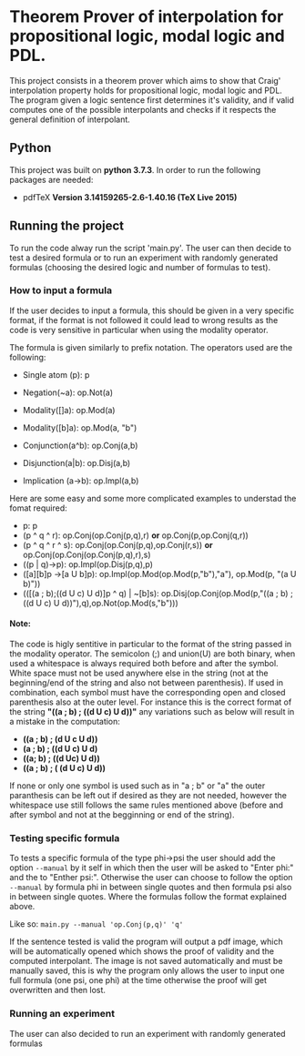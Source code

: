 # Theorem Prover of interpolation for propositional logic, modal logic and PDL.

This project consists in a theorem prover which aims to show that Craig' interpolation property holds for propositional logic, modal logic and PDL. The program given a logic sentence first determines it's validity, and if valid computes one of the possible interpolants and checks if it respects the general definition of interpolant.


## Python

This project was built on **python 3.7.3**. In order to run the following packages are needed:

* pdfTeX **Version 3.14159265-2.6-1.40.16 (TeX Live 2015)**

## Running the project

To run the code alway run the script 'main.py'. The user can then decide to test a desired formula or to run an experiment with randomly generated formulas (choosing the desired logic and number of formulas to test).



### How to input a formula

If the user decides to input a formula, this should be given in a very specific format, if the format is not followed it could lead to wrong results as the code is very sensitive in particular when using the modality operator.

The formula is given similarly to prefix notation. The operators used are the following:


* Single atom (p): p
* Negation(~a): op.Not(a)
* Modality([]a): op.Mod(a)
* Modality([b]a): op.Mod(a, "b")

* Conjunction(a^b): op.Conj(a,b)
* Disjunction(a|b): op.Disj(a,b)
* Implication (a->b): op.Impl(a,b)

Here are some easy and some more complicated examples to understad the fomat required:

* p: p
* (p ^ q ^ r): op.Conj(op.Conj(p,q),r) **or** op.Conj(p,op.Conj(q,r))
* (p ^ q ^ r ^ s): op.Conj(op.Conj(p,q),op.Conj(r,s)) **or** op.Conj(op.Conj(op.Conj(p,q),r),s)
* ((p | q)->p): op.Impl(op.Disj(p,q),p)
* ([a][b]p ->[a U b]p): op.Impl(op.Mod(op.Mod(p,"b"),"a"), op.Mod(p, "(a U b)"))
* (([(a ; b);((d U c) U d)]p ^ q) | ~[b]s): op.Disj(op.Conj(op.Mod(p,"((a ; b) ; ((d U c) U d))"),q),op.Not(op.Mod(s,"b")))

#### Note:

The code is higly sentitive in particular to the format of the string passed in the modality operator. The semicolon (;) and union(U) are both binary, when used a whitespace is always required both before and after the symbol. White space must not be used anywhere else in the string (not at the beginning/end of the string and also not between parenthesis). If used in combination, each symbol must have the corresponding open and closed parenthesis also at the outer level. For instance this is the correct format of the string **"((a ; b) ; ((d U c) U d))"** any variations such as below will result in a mistake in the computation:

* **((a ; b) ; (d U c U d))**
* **(a ; b) ; ((d U c) U d)**
* **((a; b) ; ((d Uc) U d))**
* **((a ; b) ; ( (d U c) U d))**

If none or only one symbol is used such as in "a ; b" or "a" the outer paranthesis can be left out if desired as they are not needed, however the whitespace use still follows the same rules mentioned above (before and after symbol and not at the begginning or end of the string).


### Testing specific formula

To tests a specific formula of the type phi->psi the user should add the option `--manual` by it self in which then the user will be asked to "Enter phi:" and the to "Enther psi:".
Otherwise the user can choose to follow the option `--manual` by formula phi in between single quotes and then formula psi also in between single quotes. Where the formulas follow the format explained above.

Like so: `main.py --manual 'op.Conj(p,q)' 'q'`

If the sentence tested is valid the program will output a pdf image, which will be automatically opened which shows the proof of validity and the computed interpolant. The image is not saved automatically and must be manually saved, this is why the program only allows the user to input one full formula (one psi, one phi) at the time otherwise the proof will get overwritten and then lost.

### Running an experiment
The user can also decided to run an experiment with randomly generated formulas
